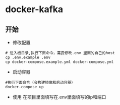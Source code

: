 # docker-kafka

## 开始
* 修改配置
```shell
# 进入根目录,执行下面命令，需要修改.env 里面的自己的host
cp .env.example .env 
cp docker-compose.example.yml docker-compose.yml
```
* 启动容器
```shell
#执行下面命令（会构建镜像和启动容器）
docker-compose up 
```
* 使用
在项目里面填写在.env里面填写的ip和端口